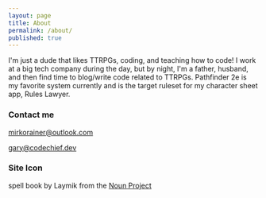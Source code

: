 ```yaml
---
layout: page
title: About
permalink: /about/
published: true
---
```


I'm just a dude that likes TTRPGs, coding, and teaching how to code! I work at a big tech company during the day, but by night, I'm a father, husband, and then find time to blog/write code related to TTRPGs. Pathfinder 2e is my favorite system currently and is the target ruleset for my character sheet app, Rules Lawyer.

### Contact me

[mirkorainer@outlook.com](mailto:mirkorainer@outlook.com)

[gary@codechief.dev](mailto:gary@codechief.dev)

### Site Icon

spell book by Laymik from the [Noun Project](https://thenounproject.com/term/spell-book/3108219/)
